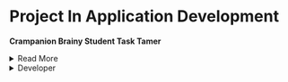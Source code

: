 # Project In Application Development

**Crampanion Brainy Student Task Tamer**

</details>
<details><summary>Read More</summary> 
  The Crampanion Brainy Task Tamer is an mobile appplication that is designed specifically for students.
  It is a mobile application that helps manage and organize their tasks, assignments, and deadlines effectively by allowing them to create, edit, and delete tasks to set reminders. The main purpose and objective of this mobile application is to assist students in managing their tasks and deadlines that they need to accomplish.</details>

<details><summary>Developer</summary>
  <h2>Lagunsing John Carlo M.</h2>
  <h2>Luna Andrei B.</h2>
  <h2>Hawak Carl Jonel V.</h2>





